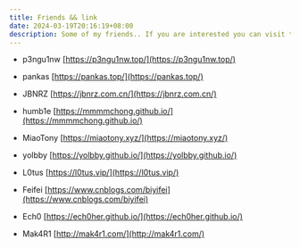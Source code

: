 ```yaml
---
title: Friends && link
date: 2024-03-19T20:16:19+08:00
description: Some of my friends.. If you are interested you can visit their blog
---
```


- p3ngu1nw [https://p3ngu1nw.top/](https://p3ngu1nw.top/)

- pankas [https://pankas.top/](https://pankas.top/)

- JBNRZ [https://jbnrz.com.cn/](https://jbnrz.com.cn/)

- humb1e [https://mmmmchong.github.io/](https://mmmmchong.github.io/)

- MiaoTony [https://miaotony.xyz/](https://miaotony.xyz/)

- yolbby [https://yolbby.github.io/](https://yolbby.github.io/)

- L0tus [https://l0tus.vip/](https://l0tus.vip/)

- Feifei [https://www.cnblogs.com/biyifei](https://www.cnblogs.com/biyifei)

- Ech0 [https://ech0her.github.io/](https://ech0her.github.io/)

- Mak4R1 [http://mak4r1.com/](http://mak4r1.com/)
